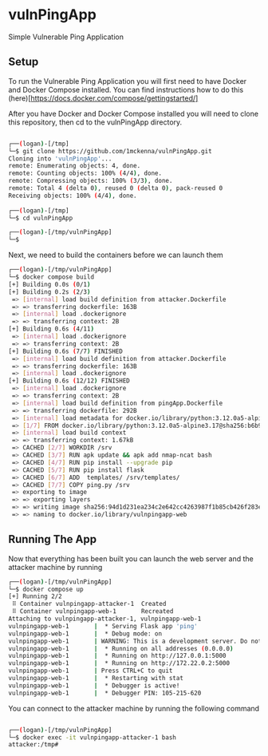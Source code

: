 # vulnPingApp
Simple Vulnerable Ping Application

## Setup

To run the Vulnerable Ping Application you will first need to have Docker and Docker Compose installed. You can find instructions how to do this (here)[https://docs.docker.com/compose/gettingstarted/]

After you have Docker and Docker Compose installed you will need to clone this repository, then cd to the vulnPingApp directory.
```bash

┌──(logan)-[/tmp]
└─$ git clone https://github.com/1mckenna/vulnPingApp.git
Cloning into 'vulnPingApp'...
remote: Enumerating objects: 4, done.
remote: Counting objects: 100% (4/4), done.
remote: Compressing objects: 100% (3/3), done.
remote: Total 4 (delta 0), reused 0 (delta 0), pack-reused 0
Receiving objects: 100% (4/4), done.
                                                                                                                               
┌──(logan)-[/tmp]
└─$ cd vulnPingApp 

┌──(logan)-[/tmp/vulnPingApp]
└─$ 

```

Next, we need to build the containers before we can launch them

```bash
┌──(logan)-[/tmp/vulnPingApp]
└─$ docker compose build
[+] Building 0.0s (0/1)
[+] Building 0.2s (2/3)
 => [internal] load build definition from attacker.Dockerfile
 => => transferring dockerfile: 163B
 => [internal] load .dockerignore
 => => transferring context: 2B
[+] Building 0.6s (4/11)
 => [internal] load .dockerignore
 => => transferring context: 2B
[+] Building 0.6s (7/7) FINISHED
 => [internal] load build definition from attacker.Dockerfile
 => => transferring dockerfile: 163B
 => [internal] load .dockerignore
[+] Building 0.6s (12/12) FINISHED
 => [internal] load .dockerignore
 => => transferring context: 2B
 => [internal] load build definition from pingApp.Dockerfile
 => => transferring dockerfile: 292B
 => [internal] load metadata for docker.io/library/python:3.12.0a5-alpine3.17
 => [1/7] FROM docker.io/library/python:3.12.0a5-alpine3.17@sha256:b6b917050cdf2ef4555d8af7a941f3b9a1b22771d37b0432fada14850e5fbb0d
 => [internal] load build context
 => => transferring context: 1.67kB
 => CACHED [2/7] WORKDIR /srv
 => CACHED [3/7] RUN apk update && apk add nmap-ncat bash
 => CACHED [4/7] RUN pip install --upgrade pip
 => CACHED [5/7] RUN pip install flask
 => CACHED [6/7] ADD  templates/ /srv/templates/
 => CACHED [7/7] COPY ping.py /srv
 => exporting to image 
 => => exporting layers
 => => writing image sha256:94d1d231ea234c2e642cc4263987f1b85cb426f283ee6037fb4b5faed7fee7c6
 => => naming to docker.io/library/vulnpingapp-web

```

## Running The App

Now that everything has been built you can launch the web server and the attacker machine by running
```bash
┌──(logan)-[/tmp/vulnPingApp]
└─$ docker compose up
[+] Running 2/2
 ⠿ Container vulnpingapp-attacker-1  Created
 ⠿ Container vulnpingapp-web-1       Recreated
Attaching to vulnpingapp-attacker-1, vulnpingapp-web-1
vulnpingapp-web-1       |  * Serving Flask app 'ping'
vulnpingapp-web-1       |  * Debug mode: on
vulnpingapp-web-1       | WARNING: This is a development server. Do not use it in a production deployment. Use a production WSGI server instead.
vulnpingapp-web-1       |  * Running on all addresses (0.0.0.0)
vulnpingapp-web-1       |  * Running on http://127.0.0.1:5000
vulnpingapp-web-1       |  * Running on http://172.22.0.2:5000
vulnpingapp-web-1       | Press CTRL+C to quit
vulnpingapp-web-1       |  * Restarting with stat
vulnpingapp-web-1       |  * Debugger is active!
vulnpingapp-web-1       |  * Debugger PIN: 105-215-620

```

You can connect to the attacker machine by running the following command
```bash

┌──(logan)-[/tmp/vulnPingApp]
└─$ docker exec -it vulnpingapp-attacker-1 bash
attacker:/tmp#

```